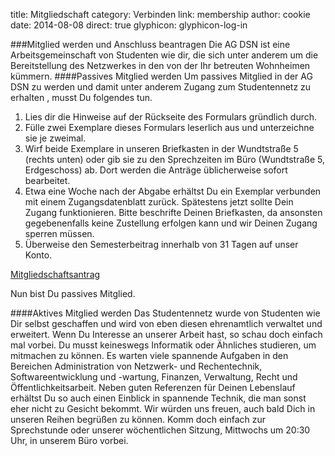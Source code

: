 title: Mitgliedschaft
category: Verbinden
link: membership
author: cookie
date: 2014-08-08
direct: true
glyphicon: glyphicon-log-in

###Mitglied werden und Anschluss beantragen
Die AG DSN ist eine Arbeitsgemeinschaft von Studenten wie dir, die sich unter anderem um die Bereitstellung des Netzwerkes in den von der Ihr betreuten Wohnheimen kümmern.
####Passives Mitglied werden
Um passives Mitglied in der AG DSN zu werden und damit unter anderem Zugang zum Studentennetz zu erhalten , musst Du folgendes tun.

1. Lies dir die Hinweise auf der Rückseite des Formulars gründlich durch.
2. Fülle zwei Exemplare dieses Formulars leserlich aus und unterzeichne sie je zweimal.
3. Wirf beide Exemplare in unseren Briefkasten in der Wundtstraße 5 (rechts unten) oder gib sie zu den Sprechzeiten im Büro (Wundtstraße 5, Erdgeschoss) ab. Dort werden die Anträge üblicherweise sofort bearbeitet.
4. Etwa eine Woche nach der Abgabe erhältst Du ein Exemplar verbunden mit einem Zugangsdatenblatt zurück. Spätestens jetzt sollte Dein Zugang funktionieren. Bitte beschrifte Deinen Briefkasten, da ansonsten gegebenenfalls keine Zustellung erfolgen kann und wir Deinen Zugang sperren müssen.
5. Überweise den Semesterbeitrag innerhalb von 31 Tagen auf unser Konto.

[Mitgliedschaftsantrag](membership)

Nun bist Du passives Mitglied.

####Aktives Mitglied werden
Das Studentennetz wurde von Studenten wie Dir selbst geschaffen und wird von eben diesen ehrenamtlich verwaltet und erweitert. Wenn Du Interesse an unserer Arbeit hast, so schau doch einfach mal vorbei. Du musst keineswegs Informatik oder Ähnliches studieren, um mitmachen zu können.
Es warten viele spannende Aufgaben in den Bereichen Administration von Netzwerk- und Rechentechnik, Softwareentwicklung und -wartung, Finanzen, Verwaltung, Recht und Öffentlichkeitsarbeit.
Neben guten Referenzen für Deinen Lebenslauf erhältst Du so auch einen Einblick in spannende Technik, die man sonst eher nicht zu Gesicht bekommt. Wir würden uns freuen, auch bald Dich in unseren Reihen begrüßen zu können. Komm doch einfach zur Sprechstunde oder unserer wöchentlichen Sitzung, Mittwochs um 20:30 Uhr, in unserem Büro vorbei.